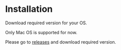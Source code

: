 # Installation

Download required version for your OS.

Only Mac OS is supported for now. 

Please go to [releases](https://github.com/tonfactory/tons-releases/releases) and download required version.
